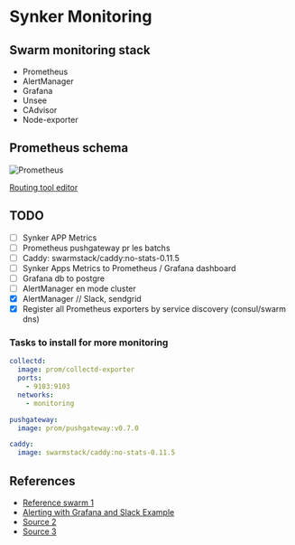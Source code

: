 # Synker Monitoring

## Swarm monitoring stack

- Prometheus
- AlertManager
- Grafana
- Unsee
- CAdvisor
- Node-exporter

## Prometheus schema

![Prometheus](https://blog.octo.com/wp-content/uploads/2017/03/prom-archi.png 'Prometheus schema')

[Routing tool editor](https://prometheus.io/webtools/alerting/routing-tree-editor/)

## TODO

- [ ] Synker APP Metrics
- [ ] Prometheus pushgateway pr les batchs
- [ ] Caddy: swarmstack/caddy:no-stats-0.11.5
- [ ] Synker Apps Metrics to Prometheus / Grafana dashboard
- [ ] Grafana db to postgre
- [ ] AlertManager en mode cluster
- [x] AlertManager // Slack, sendgrid
- [x] Register all Prometheus exporters by service discovery (consul/swarm dns)

### Tasks to install for more monitoring

```yaml
collectd:
  image: prom/collectd-exporter
  ports:
    - 9103:9103
  networks:
    - monitoring  

pushgateway:
  image: prom/pushgateway:v0.7.0

caddy:
  image: swarmstack/caddy:no-stats-0.11.5
```

## References

- [Reference swarm 1](https://github.com/swarmstack/swarmstack/blob/master/docker-compose.yml)
- [Alerting with Grafana and Slack Example](https://medium.com/pharos-production/grafana-alerting-and-slack-notifications-3affe9d5f688)
- [Source 2](https://github.com/stefanprodan/swarmprom)
- [Source 3](https://blog.octo.com/exemple-dutilisation-de-prometheus-et-grafana-pour-le-monitoring-dun-cluster-kubernetes/)
